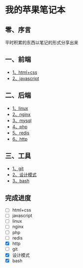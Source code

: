 # 我的苹果笔记本

## 零、序言

平时积累的东西以笔记的形式分享出来

## 一、前端

- [1、html+css](html+css.md)
- [2、javascript](javascript.md)

## 二、后端

- [1、linux](linux.md)
- [2、nginx](nginx.md)
- [3、mysql](mysql.md)
- [4、php](php.md)
- [5、redis](redis.md)
- [6、http](http.md)

## 三、工具

- [1、git](git.md)
- [2、设计模式](https://github.com/OMGZui/Design)
- [3、bash](https://github.com/OMGZui/bash-step-to-step)

## 完成进度

- [ ] html+css
- [ ] javascript
- [ ] linux
- [ ] nginx
- [ ] php
- [ ] redis
- [x] http
- [ ] git
- [x] 设计模式
- [x] bash
